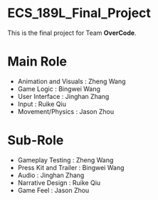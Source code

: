 # ECS_189L_Final_Project

This is the final project for Team **OverCode**.

# Main Role
* Animation and Visuals :     Zheng Wang
* Game Logic :               Bingwei Wang
* User Interface :            Jinghan Zhang
* Input :                     Ruike Qiu
* Movement/Physics :          Jason Zhou

# Sub-Role
* Gameplay Testing :          Zheng Wang
* Press Kit and Trailer :     Bingwei Wang
* Audio :                     Jinghan Zhang
* Narrative Design :          Ruike Qiu
* Game Feel :                 Jason Zhou
